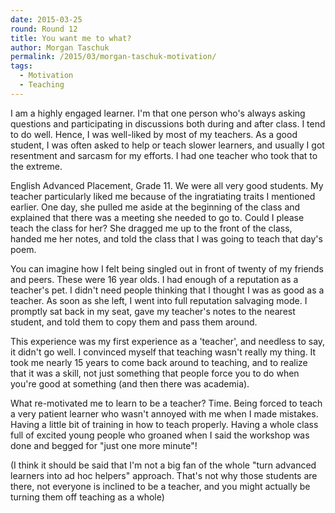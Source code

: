 ```yaml
---
date: 2015-03-25
round: Round 12
title: You want me to what?
author: Morgan Taschuk
permalink: /2015/03/morgan-taschuk-motivation/
tags:
  - Motivation
  - Teaching
---
```


I am a highly engaged learner. I'm that one person who's always asking questions and participating in discussions both during and after class. I tend to do well. Hence, I was well-liked by most of my teachers. As a good student, I was often asked to help or teach slower learners, and usually I got resentment and sarcasm for my efforts. I had one teacher who took that to the extreme.

English Advanced Placement, Grade 11. We were all very good students. My teacher particularly liked me because of the ingratiating traits I mentioned earlier. One day, she pulled me aside at the beginning of the class and explained that there was a meeting she needed to go to. Could I please teach the class for her? She dragged me up to the front of the class, handed me her notes, and told the class that I was going to teach that day's poem.

You can imagine how I felt being singled out in front of twenty of my friends and peers. These were 16 year olds. I had enough of a reputation as a teacher's pet. I didn't need people thinking that I thought I was as good as a teacher. As soon as she left, I went into full reputation salvaging mode. I promptly sat back in my seat, gave my teacher's notes to the nearest student, and told them to copy them and pass them around.

This experience was my first experience as a 'teacher', and needless to say, it didn't go well. I convinced myself that teaching wasn't really my thing. It took me nearly 15 years to come back around to teaching, and to realize that it was a skill, not just something that people force you to do when you're good at something (and then there was academia).

What re-motivated me to learn to be a teacher? Time. Being forced to teach a very patient learner who wasn't annoyed with me when I made mistakes. Having a little bit of training in how to teach properly. Having a whole class full of excited young people who groaned when I said the workshop was done and begged for "just one more minute"!

(I think it should be said that I'm not a big fan of the whole "turn advanced learners into ad hoc helpers" approach. That's not why those students are there, not everyone is inclined to be a teacher, and you might actually be turning them off teaching as a whole)
